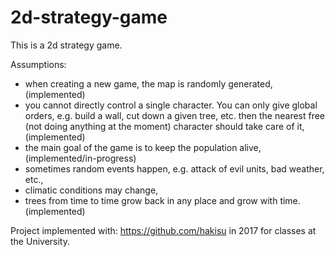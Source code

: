 # 2d-strategy-game

This is a 2d strategy game.

Assumptions:
* when creating a new game, the map is randomly generated, (implemented)
* you cannot directly control a single character. You can only give global orders, e.g. build a wall, cut down a given tree, etc. then the nearest free (not doing anything at the moment) character should take care of it, (implemented)
* the main goal of the game is to keep the population alive, (implemented/in-progress)
* sometimes random events happen, e.g. attack of evil units, bad weather, etc.,
* climatic conditions may change,
* trees from time to time grow back in any place and grow with time. (implemented)

Project implemented with: https://github.com/hakisu in 2017 for classes at the University.
